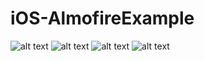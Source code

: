 # iOS-AlmofireExample


![alt text](https://user-images.githubusercontent.com/22901781/48635280-1e0a0580-e9f6-11e8-9720-e70df6763726.png) 
![alt text](https://user-images.githubusercontent.com/22901781/48635281-1ea29c00-e9f6-11e8-8c45-1e0239d11e57.png)
![alt text](https://user-images.githubusercontent.com/22901781/48635282-1ea29c00-e9f6-11e8-83d9-67c19dd64c00.png)
![alt text](https://user-images.githubusercontent.com/22901781/48635283-1f3b3280-e9f6-11e8-9a88-906b691ec62a.png)
